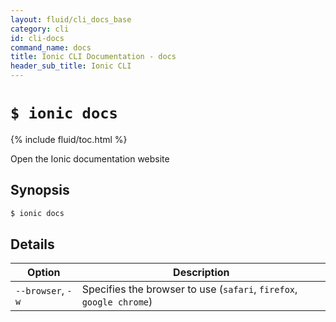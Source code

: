 ```yaml
---
layout: fluid/cli_docs_base
category: cli
id: cli-docs
command_name: docs
title: Ionic CLI Documentation - docs
header_sub_title: Ionic CLI
---
```


# `$ ionic docs`

{% include fluid/toc.html %}

Open the Ionic documentation website
## Synopsis

```bash
$ ionic docs 
```
  
## Details





Option | Description
------ | ----------
`--browser`, `-w` | Specifies the browser to use (`safari`, `firefox`, `google chrome`)
